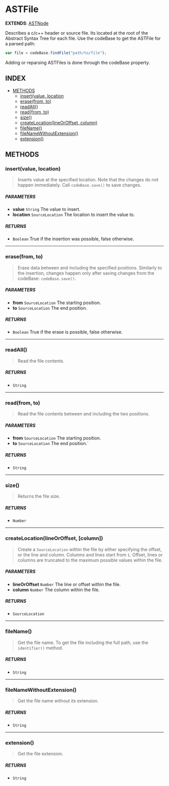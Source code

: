 # ASTFile

**EXTENDS**: [ASTNode](api-astnode.md)

Describes a c/c++ header or source file. Its located at the root of the Abstract Syntax Tree for each file. Use the codeBase to get the ASTFile for a parsed path:

```js
var file = codeBase.findFile("path/to/file");
```

Adding or reparsing ASTFiles is done through the codeBase property.

## INDEX

 - [METHODS](#methods)
     - [insert(value, location](#insertvaluelocation)
     - [erase(from, to)](#erasefromto)
     - [readAll()](#readall)
     - [read(from, to)](#readfromto)
     - [size()](#size)
     - [createLocation(lineOrOffset, column)](#createlocationlineoroffsetcolumn)
     - [fileName()](#filename)
     - [fileNameWithoutExtension()](#filenamewithoutextension)
     - [extension()](#extension)

## METHODS

### insert(value, location)

> Inserts value at the specified location. Note that the changes do not happen immediately. Call `codeBase.save()` to save changes.

##### PARAMETERS

 * **value** `String` The value to insert.
 * **location** `SourceLocation` The location to insert the value to.

##### RETURNS

 * `Boolean` True if the insertion was possible, false otherwise.

---

### erase(from, to)

> Erase data between and including the specified positions. Similarly to the insertion, changes happen only after saving changes from the codeBase: `codeBase.save()`.

##### PARAMETERS

 * **from** `SourceLocation` The starting position.
 * **to** `SourceLocation` The end position.

##### RETURNS

 * `Boolean` True if the erase is possible, false otherwise.

---

### readAll()

> Read the file contents.

##### RETURNS

 * `String`

---

### read(from, to)

> Read the file contents between and including the two positions.

##### PARAMETERS

 * **from** `SourceLocation` The starting position.
 * **to** `SourceLocation` The end position.`

##### RETURNS

 * `String`

---

### size()

> Returns the file size.

##### RETURNS

 * `Number`

---

### createLocation(lineOrOffset, [column])

> Create a `SourceLocation` within the file by either specifying the offset, or the line and column. Columns and lines start from `1`. Offset, lines or columns are truncated to the maximum possible values within the file.

##### PARAMETERS

 * **lineOrOffset** `Number` The line or offset within the file.
 * **column** `Number` The column within the file. 

##### RETURNS

 * `SourceLocation`

---

### fileName()

> Get the file name. To get the file including the full path, use the `identifier()` method.

##### RETURNS

 * `String`

---

### fileNameWithoutExtension()

> Get the file name without its extension.

##### RETURNS

 * `String`

---

### extension()

> Get the file extension.

##### RETURNS

 * `String`

